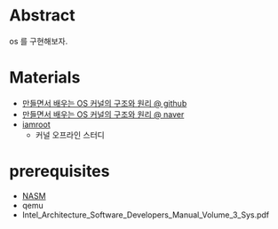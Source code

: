 # Abstract

os 를 구현해보자.

# Materials

* [만들면서 배우는 OS 커널의 구조와 원리 @ github](https://github.com/iamroot-kernel-13th-x86/book_os_kernel_structure_principle)
* [만들면서 배우는 OS 커널의 구조와 원리 @ naver](https://blog.naver.com/hyuga777/80125530101)
* [iamroot](http://www.iamroot.org/)
  * 커널 오프라인 스터디

# prerequisites

* [NASM](https://www.nasm.us/)
* qemu
* Intel_Architecture_Software_Developers_Manual_Volume_3_Sys.pdf

# 